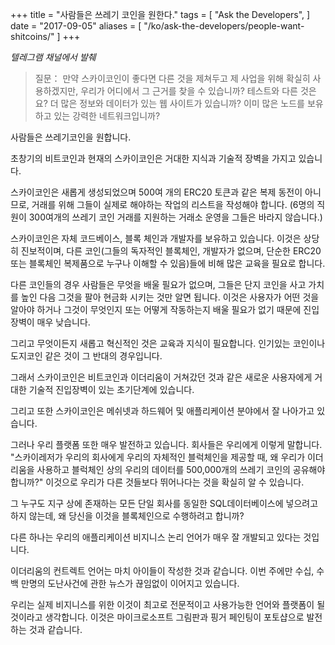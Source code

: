 +++
title = "사람들은 쓰레기 코인을 원한다."
tags = [
    "Ask the Developers",
]
date = "2017-09-05"
aliases = [
	"/ko/ask-the-developers/people-want-shitcoins/"
]
+++

*텔레그램 채널에서 발췌*

>질문：
만약 스카이코인이 좋다면 다른 것을 제쳐두고 제 사업을 위해 확실히 사용하겠지만,
우리가 어디에서 그 근거를 찾을 수 있습니까?
테스트와 다른 것은요? 더 많은 정보와 데이터가 있는 웹 사이트가 있습니까?
이미 많은 노드를 보유하고 있는 강력한 네트워크입니까?

사람들은 쓰레기코인을 원합니다.

초창기의 비트코인과 현재의 스카이코인은 거대한 지식과 기술적 장벽을 가지고 있습니다.

스카이코인은 새롭게 생성되었으며 500여 개의 ERC20 토큰과 같은 복제 동전이 아니므로,
거래를 위해 그들이 실제로 해야하는 작업의 리스트을 작성해야 합니다.
(6명의 직원이 300여개의 쓰레기 코인 거래를 지원하는 거래소 운영을 그들은 바라지 않습니다.)

스카이코인은 자체 코드베이스, 블록 체인과 개발자를 보유하고 있습니다.
이것은 상당히 진보적이며, 다른 코인(그들의 독자적인 블록체인, 개발자가 없으며,
단순한 ERC20 또는 블록체인 복제품으로 누구나 이해할 수 있음)들에 비해 많은 교육을 필요로 합니다.

다른 코인들의 경우 사람들은 무엇을 배울 필요가 없으며, 그들은 단지 코인을 사고 가치를 높인 다음
그것을 팔아 현금화 시키는 것만 알면 됩니다.
이것은 사용자가 어떤 것을 알아야 하거나 그것이 무엇인지 또는
어떻게 작동하는지 배울 필요가 없기 때문에 진입 장벽이 매우 낮습니다.

그리고 무엇이든지 새롭고 혁신적인 것은 교육과 지식이 필요합니다.
인기있는 코인이나 도지코인 같은 것이 그 반대의 경우입니다.

그래서 스카이코인은 비트코인과 이더리움이 거쳐갔던 것과 같은 새로운 사용자에게
거대한 기술적 진입장벽이 있는 초기단계에 있습니다.

그리고 또한 스카이코인은 메쉬넷과 하드웨어 및 애플리케이션 분야에서 잘 나아가고 있습니다.

그러나 우리 플랫폼 또한 매우 발전하고 있습니다.
회사들은 우리에게 이렇게 말합니다. "스카이레저가 우리의 회사에게 우리의 자체적인 블럭체인을 제공할 때,
왜 우리가 이더리움을 사용하고 블럭체인 상의 우리의 데이터를 500,000개의 쓰레기 코인의 공유해야 합니까?"
이것으로 우리가 다른 것들보다 뛰어나다는 것을 확실히 알 수 있습니다.

그 누구도 지구 상에 존재하는 모든 단일 회사를 동일한 SQL데이터베이스에 넣으려고 하지 않는데,
왜 당신을 이것을 블록체인으로 수행하려고 합니까?

다른 하나는 우리의 애플리케이션 비지니스 논리 언어가 매우 잘 개발되고 있다는 것입니다.

이더리움의 컨트렉트 언어는 마치 아이들이 작성한 것과 같습니다.
이번 주에만 수십, 수백 만명의 도난사건에 관한 뉴스가 끊임없이 이어지고 있습니다.

우리는 실제 비지니스를 위한 이것이 최고로 전문적이고 사용가능한 언어와 플랫폼이 될 것이라고 생각합니다.
이것은 마이크로소프트 그림판과 핑거 페인팅이 포토샵으로 발전하는 것과 같습니다.
